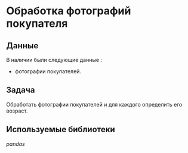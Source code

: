 # Обработка фотографий покупателя


## Данные

В наличии были следующие данные :
- фотографии покупателей.

## Задача
  
Обработать фотографии покупателей и для каждого определить его возраст.


## Используемые библиотеки
*pandas*
